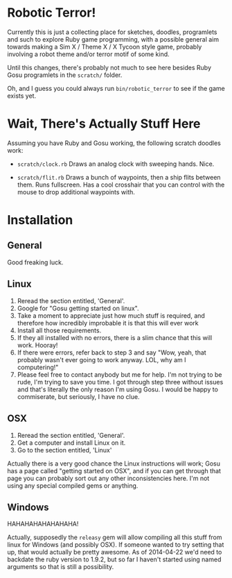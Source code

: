 # Robotic Terror!

Currently this is just a collecting place for sketches, doodles,
programlets and such to explore Ruby game programming, with a possible
general aim towards making a Sim X / Theme X / X Tycoon style game,
probably involving a robot theme and/or terror motif of some kind.

Until this changes, there's probably not much to see here besides Ruby
Gosu programlets in the `scratch/` folder.

Oh, and I guess you could always run `bin/robotic_terror` to see if
the game exists yet.

# Wait, There's Actually Stuff Here

Assuming you have Ruby and Gosu working, the following scratch doodles
work:

* `scratch/clock.rb` Draws an analog clock with sweeping hands. Nice.

* `scratch/flit.rb` Draws a bunch of waypoints, then a ship flits
  between them. Runs fullscreen. Has a cool crosshair that you can
  control with the mouse to drop additional waypoints with.

# Installation

## General

Good freaking luck.

## Linux

1. Reread the section entitled, 'General'.
2. Google for "Gosu getting started on linux".
3. Take a moment to appreciate just how much stuff is required, and
therefore how incredibly improbable it is that this will ever work
4. Install all those requirements.
5. If they all installed with no errors, there is a slim chance that
this will work. Hooray!
6. If there were errors, refer back to step 3 and say "Wow, yeah, that
probably wasn't ever going to work anyway. LOL, why am I computering!"
7. Please feel free to contact anybody but me for help. I'm not trying
to be rude, I'm trying to save you time. I got through step three
without issues and that's literally the only reason I'm using Gosu. I
would be happy to commiserate, but seriously, I have no clue.

## OSX

1. Reread the section entitled, 'General'.
2. Get a computer and install Linux on it.
3. Go to the section entitled, 'Linux'

Actually there is a very good chance the Linux instructions will work;
Gosu has a page called "getting started on OSX", and if you can get
through that page you can probably sort out any other inconsistencies
here. I'm not using any special compiled gems or anything.

## Windows

HAHAHAHAHAHAHAHA!

Actually, supposedly the `releasy` gem will allow compiling all this
stuff from linux for Windows (and possibly OSX). If someone wanted to
try setting that up, that would actually be pretty awesome. As of
2014-04-22 we'd need to backdate the ruby version to 1.9.2, but so far
I haven't started using named arguments so that is still a
possibility.
